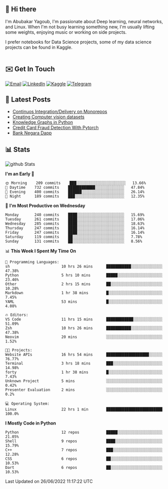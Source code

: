 ## 👋 Hi there

I'm Abubakar Yagoub, I'm passionate about Deep learning, neural networks, and
Linux. When I'm not busy learning something new, I'm usually lifting some
weights, enjoying music or working on side projects.

I prefer notebooks for Data Science projects, some of my data science projects
can be found in Kaggle. <br> <br>

## ✉️ Get In Touch

[![Email](https://img.shields.io/badge/Email-f1f1f1?style=for-the-badge&logo=gmail&logoColor=0f111a)](mailto:hi@blacksuan19.dev)
[![LinkedIn](https://img.shields.io/badge/LinkedIn-0077B5?style=for-the-badge&logo=linkedin&logoColor=white)](https://www.linkedin.com/in/blacksuan19/)
[![Kaggle](https://img.shields.io/badge/Kaggle-5acfff?style=for-the-badge&logo=kaggle&logoColor=white)](http://kaggle.com/abubakaryagob/)
[![Telegram](https://img.shields.io/badge/Telegram-2CA5E0?style=for-the-badge&logo=telegram&logoColor=white)](https://t.me/blacksuan19)

## 📩 Latest Posts

<!-- BLOG-POST-LIST:START -->
- [Continuos Integration/Delivery on Monorepos](http://blacksuan19.dev/blog/github-actions-monorepos/)
- [Creating Computer vision datasets](http://blacksuan19.dev/blog/creating-datasets/)
- [Knowledge Graphs in Python](http://blacksuan19.dev/projects/Knowledge_Graphs/)
- [Credit Card Fraud Detection With Pytorch](http://blacksuan19.dev/projects/credit-card-fraud-detection-with-pytorch/)
- [Bank Negara Dapp](http://blacksuan19.dev/projects/bank-negara/)
<!-- BLOG-POST-LIST:END -->

## 📊 Stats

![github Stats](https://github-readme-stats.vercel.app/api?username=blacksuan19&theme=github_dark&show_icons=true&count_private=true&custom_title=Github%20Stats&hide_border=true)

<!--START_SECTION:waka-->
**I'm an Early 🐤** 

```text
🌞 Morning    209 commits    ███░░░░░░░░░░░░░░░░░░░░░░   13.66% 
🌆 Daytime    732 commits    ████████████░░░░░░░░░░░░░   47.84% 
🌃 Evening    400 commits    ██████░░░░░░░░░░░░░░░░░░░   26.14% 
🌙 Night      189 commits    ███░░░░░░░░░░░░░░░░░░░░░░   12.35%

```
📅 **I'm Most Productive on Wednesday** 

```text
Monday       240 commits    ████░░░░░░░░░░░░░░░░░░░░░   15.69% 
Tuesday      261 commits    ████░░░░░░░░░░░░░░░░░░░░░   17.06% 
Wednesday    285 commits    ████░░░░░░░░░░░░░░░░░░░░░   18.63% 
Thursday     247 commits    ████░░░░░░░░░░░░░░░░░░░░░   16.14% 
Friday       247 commits    ████░░░░░░░░░░░░░░░░░░░░░   16.14% 
Saturday     119 commits    ██░░░░░░░░░░░░░░░░░░░░░░░   7.78% 
Sunday       131 commits    ██░░░░░░░░░░░░░░░░░░░░░░░   8.56%

```


📊 **This Week I Spent My Time On** 

```text
💬 Programming Languages: 
sh                       10 hrs 26 mins      ███████████░░░░░░░░░░░░░░   47.38% 
Python                   5 hrs 10 mins       █████░░░░░░░░░░░░░░░░░░░░   23.46% 
Other                    2 hrs 15 mins       ██░░░░░░░░░░░░░░░░░░░░░░░   10.28% 
Markdown                 1 hr 38 mins        █░░░░░░░░░░░░░░░░░░░░░░░░   7.45% 
YAML                     53 mins             █░░░░░░░░░░░░░░░░░░░░░░░░   4.08%

🔥 Editors: 
VS Code                  11 hrs 15 mins      ████████████░░░░░░░░░░░░░   51.09% 
Zsh                      10 hrs 26 mins      ███████████░░░░░░░░░░░░░░   47.38% 
Neovim                   20 mins             ░░░░░░░░░░░░░░░░░░░░░░░░░   1.52%

🐱‍💻 Projects: 
Website APIs             16 hrs 54 mins      ███████████████████░░░░░░   76.77% 
Terminal                 3 hrs 18 mins       ███░░░░░░░░░░░░░░░░░░░░░░   14.98% 
forty                    1 hr 38 mins        █░░░░░░░░░░░░░░░░░░░░░░░░   7.43% 
Unknown Project          5 mins              ░░░░░░░░░░░░░░░░░░░░░░░░░   0.42% 
Presenter Evaluation     2 mins              ░░░░░░░░░░░░░░░░░░░░░░░░░   0.2%

💻 Operating System: 
Linux                    22 hrs 1 min        █████████████████████████   100.0%

```

**I Mostly Code in Python** 

```text
Python                   12 repos            █████░░░░░░░░░░░░░░░░░░░░   21.05% 
Shell                    9 repos             ████░░░░░░░░░░░░░░░░░░░░░   15.79% 
C++                      7 repos             ███░░░░░░░░░░░░░░░░░░░░░░   12.28% 
CSS                      6 repos             ██░░░░░░░░░░░░░░░░░░░░░░░   10.53% 
Dart                     6 repos             ██░░░░░░░░░░░░░░░░░░░░░░░   10.53%

```



 Last Updated on 26/06/2022 11:17:22 UTC
<!--END_SECTION:waka-->
